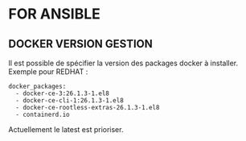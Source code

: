 # FOR ANSIBLE
## DOCKER VERSION GESTION
Il est possible de spécifier la version des packages docker à installer.
Exemple pour REDHAT : 
```
docker_packages:
  - docker-ce-3:26.1.3-1.el8
  - docker-ce-cli-1:26.1.3-1.el8
  - docker-ce-rootless-extras-26.1.3-1.el8
  - containerd.io
```
Actuellement le latest est prioriser.
